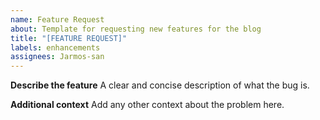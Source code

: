 ```yaml
---
name: Feature Request
about: Template for requesting new features for the blog
title: "[FEATURE REQUEST]"
labels: enhancements
assignees: Jarmos-san
---
```


**Describe the feature**
A clear and concise description of what the bug is.

**Additional context**
Add any other context about the problem here.
